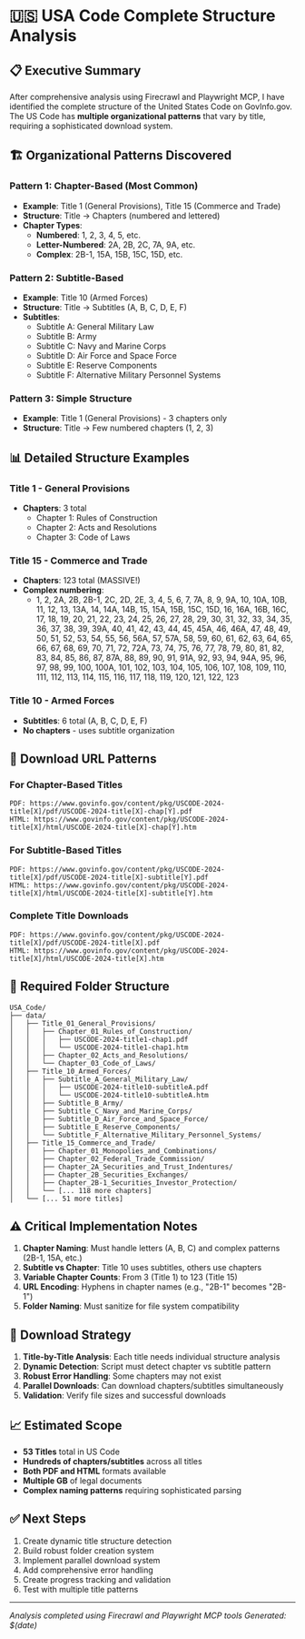 # 🇺🇸 USA Code Complete Structure Analysis

## 📋 **Executive Summary**

After comprehensive analysis using Firecrawl and Playwright MCP, I have identified the complete structure of the United States Code on GovInfo.gov. The US Code has **multiple organizational patterns** that vary by title, requiring a sophisticated download system.

## 🏗️ **Organizational Patterns Discovered**

### **Pattern 1: Chapter-Based (Most Common)**
- **Example**: Title 1 (General Provisions), Title 15 (Commerce and Trade)
- **Structure**: Title → Chapters (numbered and lettered)
- **Chapter Types**:
  - **Numbered**: 1, 2, 3, 4, 5, etc.
  - **Letter-Numbered**: 2A, 2B, 2C, 7A, 9A, etc.
  - **Complex**: 2B-1, 15A, 15B, 15C, 15D, etc.

### **Pattern 2: Subtitle-Based**
- **Example**: Title 10 (Armed Forces)
- **Structure**: Title → Subtitles (A, B, C, D, E, F)
- **Subtitles**:
  - Subtitle A: General Military Law
  - Subtitle B: Army
  - Subtitle C: Navy and Marine Corps
  - Subtitle D: Air Force and Space Force
  - Subtitle E: Reserve Components
  - Subtitle F: Alternative Military Personnel Systems

### **Pattern 3: Simple Structure**
- **Example**: Title 1 (General Provisions) - 3 chapters only
- **Structure**: Title → Few numbered chapters (1, 2, 3)

## 📊 **Detailed Structure Examples**

### **Title 1 - General Provisions**
- **Chapters**: 3 total
  - Chapter 1: Rules of Construction
  - Chapter 2: Acts and Resolutions
  - Chapter 3: Code of Laws

### **Title 15 - Commerce and Trade**
- **Chapters**: 123 total (MASSIVE!)
- **Complex numbering**:
  - 1, 2, 2A, 2B, 2B-1, 2C, 2D, 2E, 3, 4, 5, 6, 7, 7A, 8, 9, 9A, 10, 10A, 10B, 11, 12, 13, 13A, 14, 14A, 14B, 15, 15A, 15B, 15C, 15D, 16, 16A, 16B, 16C, 17, 18, 19, 20, 21, 22, 23, 24, 25, 26, 27, 28, 29, 30, 31, 32, 33, 34, 35, 36, 37, 38, 39, 39A, 40, 41, 42, 43, 44, 45, 45A, 46, 46A, 47, 48, 49, 50, 51, 52, 53, 54, 55, 56, 56A, 57, 57A, 58, 59, 60, 61, 62, 63, 64, 65, 66, 67, 68, 69, 70, 71, 72, 72A, 73, 74, 75, 76, 77, 78, 79, 80, 81, 82, 83, 84, 85, 86, 87, 87A, 88, 89, 90, 91, 91A, 92, 93, 94, 94A, 95, 96, 97, 98, 99, 100, 100A, 101, 102, 103, 104, 105, 106, 107, 108, 109, 110, 111, 112, 113, 114, 115, 116, 117, 118, 119, 120, 121, 122, 123

### **Title 10 - Armed Forces**
- **Subtitles**: 6 total (A, B, C, D, E, F)
- **No chapters** - uses subtitle organization

## 🔗 **Download URL Patterns**

### **For Chapter-Based Titles**
```
PDF: https://www.govinfo.gov/content/pkg/USCODE-2024-title[X]/pdf/USCODE-2024-title[X]-chap[Y].pdf
HTML: https://www.govinfo.gov/content/pkg/USCODE-2024-title[X]/html/USCODE-2024-title[X]-chap[Y].htm
```

### **For Subtitle-Based Titles**
```
PDF: https://www.govinfo.gov/content/pkg/USCODE-2024-title[X]/pdf/USCODE-2024-title[X]-subtitle[Y].pdf
HTML: https://www.govinfo.gov/content/pkg/USCODE-2024-title[X]/html/USCODE-2024-title[X]-subtitle[Y].htm
```

### **Complete Title Downloads**
```
PDF: https://www.govinfo.gov/content/pkg/USCODE-2024-title[X]/pdf/USCODE-2024-title[X].pdf
HTML: https://www.govinfo.gov/content/pkg/USCODE-2024-title[X]/html/USCODE-2024-title[X].htm
```

## 📁 **Required Folder Structure**

```
USA_Code/
├── data/
│   ├── Title_01_General_Provisions/
│   │   ├── Chapter_01_Rules_of_Construction/
│   │   │   ├── USCODE-2024-title1-chap1.pdf
│   │   │   └── USCODE-2024-title1-chap1.htm
│   │   ├── Chapter_02_Acts_and_Resolutions/
│   │   └── Chapter_03_Code_of_Laws/
│   ├── Title_10_Armed_Forces/
│   │   ├── Subtitle_A_General_Military_Law/
│   │   │   ├── USCODE-2024-title10-subtitleA.pdf
│   │   │   └── USCODE-2024-title10-subtitleA.htm
│   │   ├── Subtitle_B_Army/
│   │   ├── Subtitle_C_Navy_and_Marine_Corps/
│   │   ├── Subtitle_D_Air_Force_and_Space_Force/
│   │   ├── Subtitle_E_Reserve_Components/
│   │   └── Subtitle_F_Alternative_Military_Personnel_Systems/
│   ├── Title_15_Commerce_and_Trade/
│   │   ├── Chapter_01_Monopolies_and_Combinations/
│   │   ├── Chapter_02_Federal_Trade_Commission/
│   │   ├── Chapter_2A_Securities_and_Trust_Indentures/
│   │   ├── Chapter_2B_Securities_Exchanges/
│   │   ├── Chapter_2B-1_Securities_Investor_Protection/
│   │   └── [... 118 more chapters]
│   └── [... 51 more titles]
```

## ⚠️ **Critical Implementation Notes**

1. **Chapter Naming**: Must handle letters (A, B, C) and complex patterns (2B-1, 15A, etc.)
2. **Subtitle vs Chapter**: Title 10 uses subtitles, others use chapters
3. **Variable Chapter Counts**: From 3 (Title 1) to 123 (Title 15)
4. **URL Encoding**: Hyphens in chapter names (e.g., "2B-1" becomes "2B-1")
5. **Folder Naming**: Must sanitize for file system compatibility

## 🎯 **Download Strategy**

1. **Title-by-Title Analysis**: Each title needs individual structure analysis
2. **Dynamic Detection**: Script must detect chapter vs subtitle pattern
3. **Robust Error Handling**: Some chapters may not exist
4. **Parallel Downloads**: Can download chapters/subtitles simultaneously
5. **Validation**: Verify file sizes and successful downloads

## 📈 **Estimated Scope**

- **53 Titles** total in US Code
- **Hundreds of chapters/subtitles** across all titles
- **Both PDF and HTML** formats available
- **Multiple GB** of legal documents
- **Complex naming patterns** requiring sophisticated parsing

## ✅ **Next Steps**

1. Create dynamic title structure detection
2. Build robust folder creation system
3. Implement parallel download system
4. Add comprehensive error handling
5. Create progress tracking and validation
6. Test with multiple title patterns

---
*Analysis completed using Firecrawl and Playwright MCP tools*
*Generated: $(date)*
